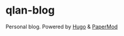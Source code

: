 # qlan-blog

Personal blog. Powered by [Hugo](https://gohugo.io/) & [PaperMod](https://github.com/adityatelange/hugo-PaperMod/)